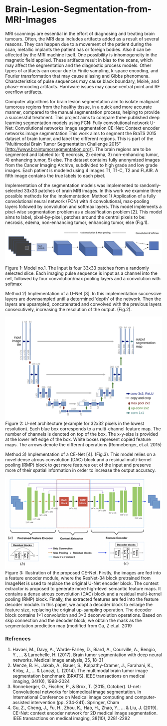 # Brain-Lesion-Segmentation-from-MRI-Images

MRI scannings are essential in the effort of diagnosing and treating brain tumours. Often, the MRI data includes artifacts added as a result of several reasons. They can happen due to a movement of the patient during the scan, metallic implants the patient has or foreign bodies. Also it can be affected by the MRI machine itself. One possibility is inhomogeneity in the magnetic field applied. These artifacts result in bias to the scans, which may affect the segmentation and the diagnostic process models. Other types of artifacts can occur due to Finite sampling, k-space encoding, and Fourier transformation that may cause aliasing and Gibbs phenomena. Characteristics of pulse sequences may cause black boundary, Moiré, and phase-encoding artifacts. Hardware issues may cause central point and RF overflow artifacts. 

Computer algorithms for brain lesion segmentation aim to isolate malignant tumorous regions from the healthy tissue, in a quick and more accurate manner, compared to the manual segmentation process, helping to provide a successful treatment.
This project aims to compare three published deep learning segmentation models using 
FCN: Fully convolutional network
U-Net: Convolutional networks image segmentation
CE-Net: Context encoder networks image segmentation
This work aims to segment the BraTS 2015 dataset of brain tumor, and label the different regions. This is part of the “Multimodal Brain Tumor Segmentation Challenge 2015” [http://www.braintumorsegmentation.org/]. The brain regions are to be segmented and labeled to: 1) necrosis, 2) edema, 3) non-enhancing tumor, 4) enhancing tumor, 5) else. The dataset contains fully anonymized images from the Cancer Imaging Archive, subdivided to high grade and low grade images. Each patient is modeled using 4 images T1, T1-C, T2 and FLAIR. A fifth image contains the true labels to each pixel.

Implementation of the segmentation models was implemented to randomly-selected 33x33 patches of brain MRI images. In this work we examine three possible methods for the implementation:
Method 1)  Application of a fully convolutional neural network (FCN) with 4 convolutional, max-pooling layers followed by convolution and softmax layers. This model implements a pixel-wise segmentation problem as a classification problem [2]. This model aims to label, pixel-by-pixel, patches around the central pixels to be: necrosis, edema, non-enhancing tumor, enhancing tumor, else (Fig.1).

![Figure 1](https://github.com/barrmorgen/Brain-Lesion-Segmentation-from-MRI-Images/blob/master/model1.png)
Figure 1: Model no.1. The Input is four 33x33 patches from a randomly selected slice. Each imaging pulse sequence is input as a channel into the net, followed by four convolution/max pooling layers and a convolution with softmax


Method 2) Implementation of a U-Net [3]. In this implementation successive layers are downsampled until a determined ‘depth’ of the network. Then the layers are upsampled, concatenated and convolved with the previous layers consecutively, increasing the resolution of the output. (Fig.2). 

![Figure 2](https://github.com/barrmorgen/Brain-Lesion-Segmentation-from-MRI-Images/blob/master/model2.png)
Figure 2: U-net architecture (example for 32x32 pixels in the lowest resolution). Each blue box corresponds to a multi-channel feature map. The number of channels is denoted on top of the box. The x-y-size is provided at the lower left edge of the box. White boxes represent copied feature maps. The arrows denote the different operations (Ronneberger, et.al. 2015)


Method 3) Implementation of a CE-Net [4]. (Fig.3). This model relies on a novel  dense atrous convolution (DAC) block and a  residual multi-kernel pooling (RMP) block to get more features out of the input and preserve more of their spatial information in order to increase the output accuracy.

![Figure 3](https://github.com/barrmorgen/Brain-Lesion-Segmentation-from-MRI-Images/blob/master/model3.png)
Figure 3: Illustration of the proposed CE-Net. Firstly, the images are fed into a feature encoder module, where the ResNet-34 block pretrained from ImageNet is used to replace the original U-Net encoder block. The context extractor is proposed to generate more high-level semantic feature maps. It contains a dense atrous convolution (DAC) block and a residual multi-kernel pooling (RMP) block. Finally, the extracted features are fed into the feature decoder module. In this paper, we adopt a decoder block to enlarge the feature size, replacing the original up-sampling operation. The decoder block contains 1×1 convolution and 3×3 deconvolution operations. Based on skip connection and the decoder block, we obtain the mask as the segmentation prediction map (modified from Gu, Z et.al. 2019



### Refrences
1. Havaei, M., Davy, A., Warde-Farley, D., Biard, A., Courville, A., Bengio, Y., ... & Larochelle, H. (2017). Brain tumor segmentation with deep neural networks. Medical image analysis, 35, 18-31
2. Menze, B. H., Jakab, A., Bauer, S., Kalpathy-Cramer, J., Farahani, K., Kirby, J., ... & Lanczi, L. (2014). The multimodal brain tumor image segmentation benchmark (BRATS). IEEE transactions on medical imaging, 34(10), 1993-2024
3. Ronneberger, O., Fischer, P., & Brox, T. (2015, October). U-net: Convolutional networks for biomedical image segmentation. In International Conference on Medical image computing and computer-assisted intervention (pp. 234-241). Springer, Cham
4. Gu, Z., Cheng, J., Fu, H., Zhou, K., Hao, H., Zhao, Y., ... & Liu, J. (2019). CE-Net: context encoder network for 2D medical image segmentation. IEEE transactions on medical imaging, 38(10), 2281-2292
